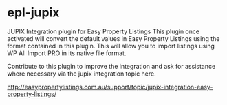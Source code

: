 # epl-jupix
JUPIX Integration plugin for Easy Property Listings
This plugin once activated will convert the default values in Easy Property Listings using the format contained in this plugin. This will allow you to import listings using WP All Import PRO in its native file format.

Contribute to this plugin to improve the integration and ask for assistance where necessary via the jupix integration topic here.

http://easypropertylistings.com.au/support/topic/jupix-integration-easy-property-listings/

